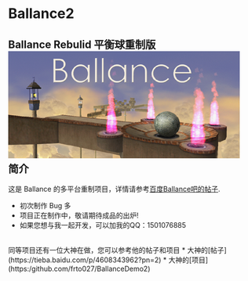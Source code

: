 # Ballance2
Ballance Rebulid 平衡球重制版
</br>
![image](https://github.com/717021/Ballance2/blob/master/Assets/Textures/splash_app.bmp)
</br>
简介
-------
这是 Ballance 的多平台重制项目，详情请参考[百度Ballance吧的帖子](https://tieba.baidu.com/p/5268786027).
</br>
* 初次制作 Bug 多
* 项目正在制作中，敬请期待成品的出炉!
* 如果您想与我一起开发，可以加我的QQ：1501076885
</br>
同等项目还有一位大神在做，您可以参考他的帖子和项目
* 大神的[帖子](https://tieba.baidu.com/p/4608343962?pn=2)
* 大神的[项目](https:/github.com/frto027/BallanceDemo2)

